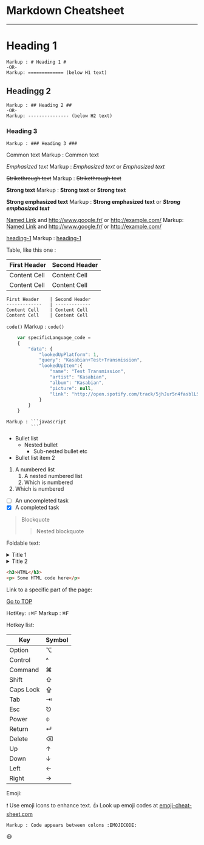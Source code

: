 Markdown Cheatsheet <a name="TOP"></a>
==================
 
----
# Heading 1 #
    Markup : # Heading 1 #
    -OR-
    Markup: ============= (below H1 text)
 
## Headingg 2 ##
    Markup : ## Heading 2 ##
    -OR-
    Markup: --------------- (below H2 text)
 
### Heading 3 ###
    Markup : ### Heading 3 ###
 
Common text
    Markup : Common text
 
_Emphasized text_
    Markup : _Emphasized text_ or *Emphasized text*
 
~~Strikethrough text~~
    Markup : ~~Strikethrough text~~
 
__Strong text__
    Markup : __Strong text__ or **Strong text**
 
__Strong emphasized text__
    Markup : __Strong emphasized text__ or ***Strong emphasized text***
 
[Named Link](http://www.google.fr/ "Named link title") and http://www.google.fr/ or <http://example.com/>
    Markup: [Named Link](http://www.google.fr/ "Named link title") and http://www.google.fr/ or <http://example.com/>
 
[heading-1](#heading-1 "Goto heading-1")
    Markup : [heading-1](#heading-1 "Goto heading-1")
 
Table, like this one :
 
First Header    | Second Header
-------------   | -------------
Content Cell    | Content Cell
Content Cell    | Content Cell
 
```
First Header    | Second Header
-------------   | -------------
Content Cell    | Content Cell
Content Cell    | Content Cell
```
 
 
`code()`
    Markup : `code()`
 
```javascript
    var specificLanguage_code =
    {
        "data": {
            "lookedUpPlatform": 1,
            "query": "Kasabian+Test+Transmission",
            "lookedUpItem":{
                "name": "Test Transmission",
                "artist": "Kasabian",
                "album": "Kasabian",
                "picture": null,
                "link": "http://open.spotify.com/track/5jhJur5n4fasblLSCOcrTp"
            }
        }
    }
```
    Markup : ```javascript
             ```
 
* Bullet list
    * Nested bullet
        * Sub-nested bullet etc
* Bullet list item 2
1. A numbered list
    1. A nested numbered list
    2. Which is numbered
2. Which is numbered
 
- [ ] An uncompleted task
- [x] A completed task
 
> Blockquote
>> Nested blockquote
 
Foldable text:
 
<details>
    <summary>Title 1</summary>
    <p>Content 1 Content 1 Content 1 Content 1 Content 1</p>
</details>
<details>
<summary>Title 2</summary>
<p>Content 2 Content 2 Content 2 Content 2 Content 2</p>
</details>
 
```html
<h3>HTML</h3>
<p> Some HTML code here</p>
```
 
Link to a specific part of the page:
 
[Go to TOP](#TOP)
 
HotKey:
<kbd> ⇧⌘F</kbd>
    Markup : <kbd>⌘F</kbd>
 
Hotkey list:
 
| Key | Symbol |
| --- | ---|
| Option | ⌥ |
| Control | ^ |
| Command | ⌘ |
| Shift | ⇧ |
| Caps Lock | ⇪ |
| Tab | ⇥ |
| Esc | ⎋ |
| Power | ⏀ |
| Return | ↵ |
| Delete | ⌫ |
| Up | ↑ |
| Down | ↓ |
| Left | ← |
| Right | → |
 
Emoji:
 
:exclamation: Use emoji icons to enhance text. :+1: Look up emoji codes at [emoji-cheat-sheet.com](http://emoji-cheat-sheet.com/)
 
    Markup : Code appears between colons :EMOJICODE:
 
:mask:
